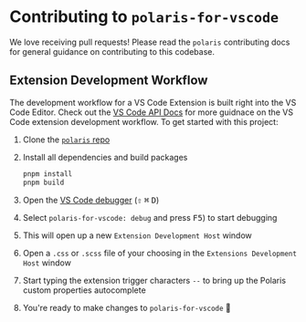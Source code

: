 # Contributing to `polaris-for-vscode`

We love receiving pull requests! Please read the `polaris` contributing docs for general guidance on contributing to this codebase.

## Extension Development Workflow

The development workflow for a VS Code Extension is built right into the VS Code Editor. Check out the [VS Code API Docs](https://code.visualstudio.com/api/get-started/your-first-extension#developing-the-extension) for more guidnace on the VS Code extension development workflow. To get started with this project:

1. Clone the [`polaris` repo](https://github.com/Shopify/polaris)
1. Install all dependencies and build packages

   ```sh
   pnpm install
   pnpm build
   ```

1. Open the [VS Code debugger](https://code.visualstudio.com/api/get-started/your-first-extension#debugging-the-extension) (<kbd>⇧</kbd> <kbd>⌘</kbd> <kbd>D</kbd>)
1. Select `polaris-for-vscode: debug` and press <kbd>F5</kbd>) to start debugging
1. This will open up a new `Extension Development Host` window
1. Open a `.css` or `.scss` file of your choosing in the `Extensions Development Host` window
1. Start typing the extension trigger characters `--` to bring up the Polaris custom properties autocomplete
1. You're ready to make changes to `polaris-for-vscode` 🎉
